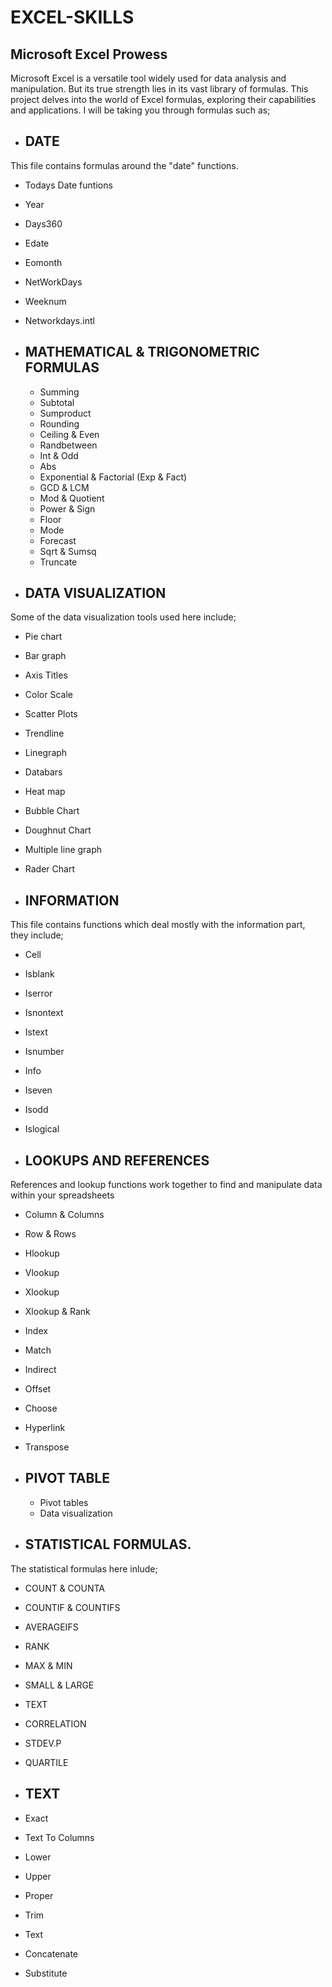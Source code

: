 # EXCEL-SKILLS

## Microsoft Excel Prowess

Microsoft Excel is a versatile tool widely used for data analysis and manipulation.  But its true strength lies in its vast library of formulas.  This project delves into the world of Excel formulas, exploring their capabilities and applications. I will be taking you through formulas such as;

* ## DATE
This file contains formulas around the "date" functions.
  * Todays Date funtions
  * Year 
  * Days360
  * Edate
  * Eomonth
  * NetWorkDays
  * Weeknum
  * Networkdays.intl

* ## MATHEMATICAL & TRIGONOMETRIC FORMULAS
  * Summing
  * Subtotal
  * Sumproduct
  * Rounding
  * Ceiling & Even
  * Randbetween
  * Int & Odd
  * Abs
  * Exponential & Factorial (Exp & Fact)
  * GCD & LCM
  * Mod & Quotient
  * Power & Sign
  * Floor
  * Mode
  * Forecast
  * Sqrt & Sumsq
  * Truncate

* ## DATA VISUALIZATION
Some of the data visualization tools used here include;
  * Pie chart
  * Bar graph
  * Axis Titles
  * Color Scale
  * Scatter Plots
  * Trendline
  * Linegraph
  * Databars
  * Heat map
  * Bubble Chart
  * Doughnut Chart
  * Multiple line graph
  * Rader Chart

* ## INFORMATION
This file contains functions which deal mostly with the information part, they include;
  * Cell
  * Isblank
  * Iserror
  * Isnontext
  * Istext
  * Isnumber
  * Info
  * Iseven
  * Isodd
  * Islogical  

* ## LOOKUPS AND REFERENCES
References and lookup functions work together to find and manipulate data within your spreadsheets
  * Column & Columns
  * Row & Rows
  * Hlookup
  * Vlookup
  * Xlookup
  * Xlookup & Rank
  * Index
  * Match
  * Indirect
  * Offset
  * Choose
  * Hyperlink
  * Transpose
    
* ## PIVOT TABLE
  * Pivot tables
  * Data visualization
 
* ## STATISTICAL FORMULAS.
The statistical formulas here inlude; 
  * COUNT & COUNTA
  * COUNTIF & COUNTIFS
  * AVERAGEIFS
  * RANK
  * MAX & MIN
  * SMALL & LARGE
  * TEXT
  * CORRELATION
  * STDEV.P
  * QUARTILE

* ## TEXT
 * Exact
 * Text To Columns
 * Lower
 * Upper
 * Proper
 * Trim
 * Text
 * Concatenate
 * Substitute       
